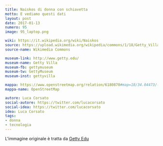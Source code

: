 ```yaml
---
title: Naiskos di donna con schiavetta
motto: E vediamo questi dati
layout: post
date: 2017-01-13
numero: 95
image: 95_laptop.png

wiki: https://it.wikipedia.org/wiki/Naiskos
source: https://upload.wikimedia.org/wikipedia/commons/1/18/Getty_Villa_-_Collection_(5304918141).jpg
source-name: Wikimedia Commons

museum-link: http://www.getty.edu/
museum-name: Getty Villa
museum-fb: gettymuseum
museum-tw: GettyMuseum
museum-inst: gettyvilla

mappa: https://www.openstreetmap.org/relation/6180870#map=18/34.04473/-118.56468
mappa-name: OpenStreetMap

autore: Luca Corsato
social-autore: https://twitter.com/lucacorsato
social-idea: https://twitter.com/lucacorsato
idea: Luca Corsato
tags:
- donna
- tecnologia
---
```


L'immagine originale è tratta da [Getty Edu](http://www.getty.edu/art/collection/objects/7009/unknown-maker-grave-naiskos-of-an-enthroned-woman-with-an-attendant-east-greek-about-100-bc/?dz=0.5000,0.3934,0.71)
